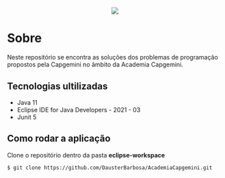 <h1 align="center"><img src="https://capgemini.proway.com.br/assets/img/logo-capgemini.png"/></h1>

# Sobre

<p>Neste repositório se encontra as soluções dos problemas de programação propostos pela Capgemini no âmbito da Academia Capgemini.</p>

## Tecnologias ultilizadas

<ul>
    <li>Java 11</li>
    <li>Eclipse IDE for Java Developers - 2021 - 03</li>
    <li>Junit 5</li>
</ul>

## Como rodar a aplicação

<p>Clone o repositório dentro da pasta <strong>eclipse-workspace</strong></p>

`$ git clone https://github.com/DausterBarbosa/AcademiaCapgemini.git`
